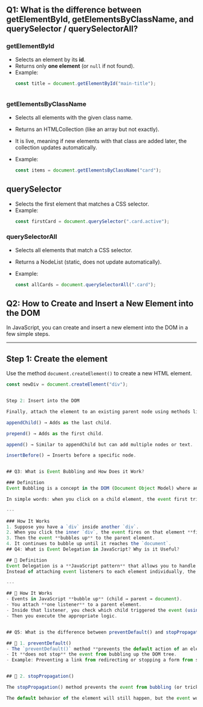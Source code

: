 ## Q1: What is the difference between getElementById, getElementsByClassName, and querySelector / querySelectorAll?

### getElementById
- Selects an element by its **id**.
- Returns only **one element** (or `null` if not found).
- Example:
  ```js
  const title = document.getElementById("main-title");



### getElementsByClassName

- Selects all elements with the given class name.

- Returns an HTMLCollection (like an array but not exactly).

- It is live, meaning if new elements with that class are added later, the collection updates automatically.
- Example:
  ```js
  const items = document.getElementsByClassName("card");

## querySelector

- Selects the first element that matches a CSS selector.
- Example:
  ```js
  const firstCard = document.querySelector(".card.active");


### querySelectorAll

- Selects all elements that match a CSS selector.

- Returns a NodeList (static, does not update automatically).
- Example:
  ```js
  const allCards = document.querySelectorAll(".card");


## Q2: How to Create and Insert a New Element into the DOM

In JavaScript, you can create and insert a new element into the DOM in a few simple steps.

---

## Step 1: Create the element
Use the method `document.createElement()` to create a new HTML element.

```js
const newDiv = document.createElement("div");


Step 2: Insert into the DOM

Finally, attach the element to an existing parent node using methods like:

appendChild() → Adds as the last child.

prepend() → Adds as the first child.

append() → Similar to appendChild but can add multiple nodes or text.

insertBefore() → Inserts before a specific node.


## Q3: What is Event Bubbling and How Does it Work?

### Definition
Event Bubbling is a concept in the DOM (Document Object Model) where an event **starts at the target element** (the element that was actually clicked or interacted with) and then **bubbles up** through its parent elements all the way to the `document`.

In simple words: when you click on a child element, the event first triggers on the child, then moves to the parent, then the grandparent, and so on.

---

### How It Works
1. Suppose you have a `div` inside another `div`.
2. When you click the inner `div`, the event fires on that element **first** (target element).
3. Then the event **bubbles up** to the parent element.
4. It continues to bubble up until it reaches the `document`.
## Q4: What is Event Delegation in JavaScript? Why is it Useful?

## 📌 Definition
Event Delegation is a **JavaScript pattern** that allows you to handle events for **multiple child elements** by adding a single event listener to their **common parent**.  
Instead of attaching event listeners to each element individually, the parent element "listens" for events that bubble up from its children.

---

## 📌 How It Works
- Events in JavaScript **bubble up** (child → parent → document).
- You attach **one listener** to a parent element.
- Inside that listener, you check which child triggered the event (using `event.target`).
- Then you execute the appropriate logic.


## Q5: What is the difference between preventDefault() and stopPropagation() methods?

## 📌 1. preventDefault()
- The `preventDefault()` method **prevents the default action of an element** from happening.
- It **does not stop** the event from bubbling up the DOM tree.
- Example: Preventing a link from redirecting or stopping a form from submitting.


## 📌 2. stopPropagation()

The stopPropagation() method prevents the event from bubbling (or trickling) up the DOM tree.

The default behavior of the element will still happen, but the event won’t move to parent elements.